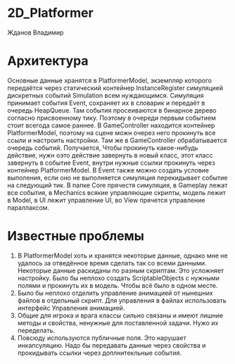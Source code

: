 # 2D_Platformer
Жданов Владимир

# Архитектура


Основные данные хранятся в PlatformerModel, экземпляр которого передаётся через статический контейнер InstanceRegister симуляцией дискретных событий Simulation всем нуждающимся. Симуляция принимает события Event, сохраняет их в словарик и передаёт в очередь HeapQueue. Там события просеиваются в бинарное дерево согласно присвоенному тику. Поэтому в очереди первым событием стоит всегода самое раннее. В GameController находится контейнер PlatformerModel, поэтому на сцене можн очерез него прокинуть все ссыли и настроить настройки. Там же в GameController обрабатывается очередь событий. Получается, Чтобы прокинуть какое-нибудь действие, нужн оэто действие завернуть в новый класс, этот класс завернуть в событие Event, внутри нужные ссылки прокинуть через контейнер PlatformerModel. В Event также можно создать условие выполения, если оно не выполняется симуляция перекидывает событие на следующий тик. 
В папке Core прячестя симуляция, в Gameplay лежат все события, в Mechanics всякие управляющие скрипты, модель лежит в Model, в UI лежит управление UI, во View прячется управление параллаксом.

# Известные проблемы

1) В PlatformerModel хоть и хранятся некоторые данные, однако мне не удалось за отведённое время сделать так со всеми данными. Некоторые данные раскиданы по разным скриптам. Это усложняет настройку. Было бы неплохо создать ScriptableObjects с нужными полями и прокинуть их в модель. Чтобы всё было в одном месте. 
2) Было бы неплохо отделить управление анимацией от нынешних файлов в отдельный скрипт. Для управления в файлах использовать интерфейс Управления анимацией.
3) Общие для игрока и врага классы сильно связаны и имеют лишние методы и свойства, ненужные для поставленной задачи. Нужо их переделать.
4) Повсюду используются публичные поля. Это нарушает инкапсуляцию. Надо бы передавать данные через свойства и прокидывать ссылки через доплнитекльные события.
